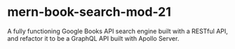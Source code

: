 # mern-book-search-mod-21
A fully functioning Google Books API search engine built with a RESTful API, and refactor it to be a GraphQL API built with Apollo Server.
